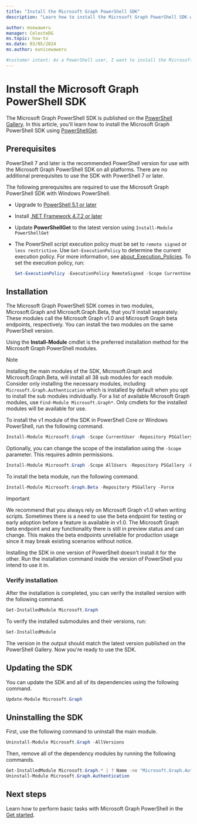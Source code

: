 ```yaml
---
title: "Install the Microsoft Graph PowerShell SDK"
description: "Learn how to install the Microsoft Graph PowerShell SDK with PowerShellGet."

author: msewaweru
manager: CelesteDG
ms.topic: how-to
ms.date: 03/05/2024
ms.author: eunicewaweru

#customer intent: As a PowerShell user, I want to install the Microsoft Graph PowerShell SDK, so that I can use it to interact with Microsoft Graph and perform tasks using PowerShell.
---
```


# Install the Microsoft Graph PowerShell SDK

The Microsoft Graph PowerShell SDK is published on the [PowerShell Gallery](https://www.powershellgallery.com/packages/Microsoft.Graph). In this article, you'll learn how to install the Microsoft Graph PowerShell SDK using [PowerShellGet](/powershell/scripting/gallery/installing-psget).

## Prerequisites

PowerShell 7 and later is the recommended PowerShell version for use with the Microsoft Graph PowerShell SDK on all platforms. There are no additional prerequisites to use the SDK with PowerShell 7 or later.

The following prerequisites are required to use the Microsoft Graph PowerShell SDK with Windows PowerShell.

- Upgrade to [PowerShell 5.1 or later](/powershell/scripting/windows-powershell/install/installing-windows-powershell#upgrading-existing-windows-powershell)
- Install [.NET Framework 4.7.2 or later](/dotnet/framework/install/)
- Update **PowerShellGet** to the latest version using `Install-Module PowerShellGet`
- The PowerShell script execution policy must be set to `remote signed` or `less restrictive`. Use `Get-ExecutionPolicy` to determine the current execution policy. For more information, see [about_Execution_Policies](/powershell/module/microsoft.powershell.core/about/about_execution_policies).
To set the execution policy, run:

    ```powershell
    Set-ExecutionPolicy -ExecutionPolicy RemoteSigned -Scope CurrentUser
    ```

## Installation

The Microsoft Graph PowerShell SDK comes in two modules, Microsoft.Graph and Microsoft.Graph.Beta, that you'll install separately. These modules call the Microsoft Graph v1.0 and Microsoft Graph beta endpoints, respectively. You can install the two modules on the same PowerShell version.

Using the **Install-Module** cmdlet is the preferred installation method for the Microsoft Graph PowerShell modules.

> [!NOTE]
> Installing the main modules of the SDK, Microsoft.Graph and Microsoft.Graph.Beta, will install all 38 sub modules for each module. Consider only installing the necessary modules, including `Microsoft.Graph.Authentication` which is installed by default when you opt to install the sub modules individually. For a list of available Microsoft Graph modules, use `Find-Module Microsoft.Graph*`.
> Only cmdlets for the installed modules will be available for use.

To install the v1 module of the SDK in PowerShell Core or Windows PowerShell, run the following command.

```powershell
Install-Module Microsoft.Graph -Scope CurrentUser -Repository PSGallery -Force
```

Optionally, you can change the scope of the installation using the `-Scope` parameter. This requires admin permissions.

```powershell
Install-Module Microsoft.Graph -Scope AllUsers -Repository PSGallery -Force
```

To install the beta module, run the following command.

```powershell
Install-Module Microsoft.Graph.Beta -Repository PSGallery -Force
```

> [!IMPORTANT]
> We recommend that you always rely on Microsoft Graph v1.0 when writing scripts. Sometimes there is a need to use the beta endpoint for testing or early adoption before a feature is available in v1.0. The Microsoft Graph beta endpoint and any functionality there is still in preview status and can change. This makes the beta endpoints unreliable for production usage since it may break existing scenarios without notice.

Installing the SDK in one version of PowerShell doesn't install it for the other. Run the installation command inside the version of PowerShell you intend to use it in.

### Verify installation

After the installation is completed, you can verify the installed version with the following command.

```powershell
Get-InstalledModule Microsoft.Graph
```

To verify the installed submodules and their versions, run:

```powershell
Get-InstalledModule
```

The version in the output should match the latest version published on the PowerShell Gallery. Now you're ready to use the SDK.

## Updating the SDK

You can update the SDK and all of its dependencies using the following command.

```powershell
Update-Module Microsoft.Graph
```

## Uninstalling the SDK

First, use the following command to uninstall the main module.

```powershell
Uninstall-Module Microsoft.Graph -AllVersions
```

Then, remove all of the dependency modules by running the following commands.

```powershell
Get-InstalledModule Microsoft.Graph.* | ? Name -ne "Microsoft.Graph.Authentication" | Uninstall-Module
Uninstall-Module Microsoft.Graph.Authentication
```

## Next steps

Learn how to perform basic tasks with Microsoft Graph PowerShell in the [Get started](get-started.md).
